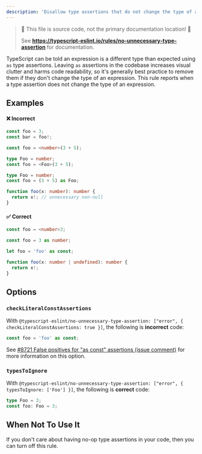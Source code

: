 ```yaml
---
description: 'Disallow type assertions that do not change the type of an expression.'
---
```


> 🛑 This file is source code, not the primary documentation location! 🛑
>
> See **https://typescript-eslint.io/rules/no-unnecessary-type-assertion** for documentation.

TypeScript can be told an expression is a different type than expected using `as` type assertions.
Leaving `as` assertions in the codebase increases visual clutter and harms code readability, so it's generally best practice to remove them if they don't change the type of an expression.
This rule reports when a type assertion does not change the type of an expression.

## Examples

<!--tabs-->

#### ❌ Incorrect

```ts
const foo = 3;
const bar = foo!;
```

```ts
const foo = <number>(3 + 5);
```

```ts
type Foo = number;
const foo = <Foo>(3 + 5);
```

```ts
type Foo = number;
const foo = (3 + 5) as Foo;
```

```ts
function foo(x: number): number {
  return x!; // unnecessary non-null
}
```

#### ✅ Correct

```ts
const foo = <number>3;
```

```ts
const foo = 3 as number;
```

```ts
let foo = 'foo' as const;
```

```ts
function foo(x: number | undefined): number {
  return x!;
}
```

<!--/tabs-->

## Options

### `checkLiteralConstAssertions`

<!-- insert option description -->

With `@typescript-eslint/no-unnecessary-type-assertion: ["error", { checkLiteralConstAssertions: true }]`, the following is **incorrect** code:

```ts option='{ "checkLiteralConstAssertions": true }' showPlaygroundButton
const foo = 'foo' as const;
```

See [#8721 False positives for "as const" assertions (issue comment)](https://github.com/typescript-eslint/typescript-eslint/issues/8721#issuecomment-2145291966) for more information on this option.

### `typesToIgnore`

<!-- insert option description -->

With `@typescript-eslint/no-unnecessary-type-assertion: ["error", { typesToIgnore: ['Foo'] }]`, the following is **correct** code:

```ts option='{ "typesToIgnore": ["Foo"] }' showPlaygroundButton
type Foo = 3;
const foo: Foo = 3;
```

## When Not To Use It

If you don't care about having no-op type assertions in your code, then you can turn off this rule.
